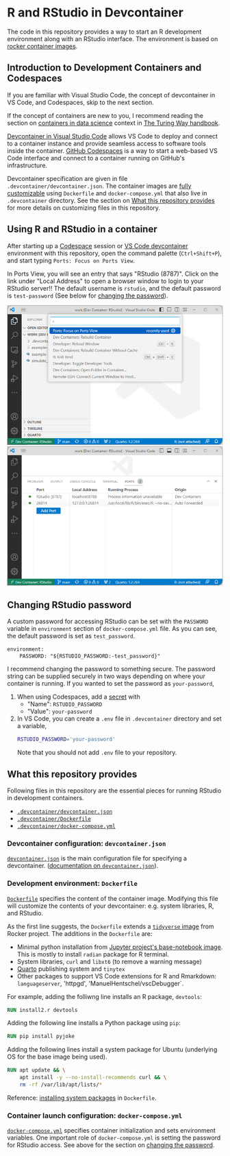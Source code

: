 # R and RStudio in Devcontainer

The code in this repository provides a way to start an R development environment along with an RStudio interface. The environment is based on [rocker container images](https://rocker-project.org/images/versioned/rstudio.html).

## Introduction to Development Containers and Codespaces

If you are familiar with Visual Studio Code, the concept of devcontainer in VS Code, and Codespaces, skip to the next section.

If the concept of containers are new to you, I recommend reading the section on [containers in data science](https://the-turing-way.netlify.app/reproducible-research/renv/renv-containers.html) context in [The Turing Way handbook](https://the-turing-way.netlify.app/welcome.html). 

[Devcontainer in Visual Studio Code](https://code.visualstudio.com/docs/devcontainers/containers) allows VS Code to deploy and connect to a container instance and provide seamless access to software tools inside the container. [GitHub Codespaces](https://docs.github.com/en/codespaces/setting-up-your-project-for-codespaces/adding-a-dev-container-configuration/introduction-to-dev-containers) is a way to start a web-based VS Code interface and connect to a container running on GitHub's infrastructure.

Devcontainer specification are given in file `.devcontainer/devcontainer.json`. The container images are [fully customizable](https://code.visualstudio.com/docs/devcontainers/create-dev-container#_path-to-creating-a-dev-container) using `Dockerfile` and `docker-compose.yml` that also live in `.devcontainer` directory. See the section on [What this repository provides](#what-this-repository-provides) for more details on customizing files in this repository.


## Using R and RStudio in a container

After starting up a [Codespace](https://code.visualstudio.com/docs/remote/codespaces#_getting-started) session or [VS Code devcontainer](https://code.visualstudio.com/docs/devcontainers/tutorial#_get-the-sample) environment with this repository, open the command palette (`Ctrl+Shift+P`), and start typing `Ports: Focus on Ports View`.

In Ports View, you will see an entry that says "RStudio (8787)". Click on the link under "Local Address" to open a browser window to login to your RStudio server!! The default username is `rstudio`, and the default password is `test-password` (See below for [changing the password](#changing-rstudio-password)).

![ports-view-command](images/ports-view.png)
![ports-view-pane](images/ports-view-open.png)


## Changing RStudio password

A custom password for accessing RStudio can be set with the `PASSWORD` variable in `environment` section of `docker-compose.yml` file. As you can see, the default password is set as `test_password`.

```
environment:
    PASSWORD: "${RSTUDIO_PASSWORD:-test_password}"
```

I recommend changing the password to something secure. The password string can be supplied securely in two ways depending on where your container is running. If you wanted to set the password as `your-password`,

1. When using Codespaces, add a [secret](https://docs.github.com/en/codespaces/managing-your-codespaces/managing-encrypted-secrets-for-your-codespaces#adding-a-secret) with  
    - "Name": `RSTUDIO_PASSWORD` 
    - "Value": `your-password`
2. In VS Code, you can create a `.env` file in `.devcontainer` directory and set a variable,  
    ```bash
    RSTUDIO_PASSWORD='your-password'
    ```
    Note that you should not add `.env` file to your repository.


## What this repository provides

Following files in this repository are the essential pieces for running RStudio in development containers.

* [`.devcontainer/devcontainer.json`](.devcontainer/devcontainer.json)
* [`.devcontainer/Dockerfile`](.devcontainer/Dockerfile)
* [`.devcontainer/docker-compose.yml`](.devcontainer/docker-compose.yml)


### Devcontainer configuration: `devcontainer.json`

[`devcontainer.json`](.devcontainer/devcontainer.json) is the main configuration file for specifying a devcontainer. ([documentation on `devcontainer.json`](https://containers.dev/implementors/json_reference/)).

### Development environment: `Dockerfile`

[`Dockerfile`](.devcontainer/Dockerfile) specifies the content of the container image. Modifying this file will customize the contents of your devcontainer: e.g. system libraries, R, and RStudio.

As the first line suggests, the `Dockerfile` extends a [`tidyverse` image](https://rocker-project.org/images/versioned/rstudio.html) from Rocker project. The additions in the `Dockerfile` are:

- Minimal python installation from [Jupyter project's base-notebook image](https://jupyter-docker-stacks.readthedocs.io/en/latest/using/selecting.html#jupyter-base-notebook). This is mostly to install `radian` package for R terminal.
- System libraries, `curl` and `libxt6` (to remove a warning message)
- [Quarto](https://quarto.org) publishing system and `tinytex`
- Other packages to support VS Code extensions for R and Rmarkdown: `languageserver`, 'httpgd', 'ManuelHentschel/vscDebugger`.

For example, adding the folliwng line installs an R package, `devtools`:
```Dockerfile
RUN install2.r devtools
```
Adding the following line installs a Python package using `pip`:
```Dockerfile
RUN pip install pyjoke
```
Adding the following lines install a system package for Ubuntu (underlying OS for the base image being used).
```Dockerfile
RUN apt update && \
    apt install -y --no-install-recommends curl && \
    rm -rf /var/lib/apt/lists/*
```
Reference: [installing system packages](https://docs.docker.com/develop/develop-images/dockerfile_best-practices/#run) in `Dockerfile`.

### Container launch configuration: `docker-compose.yml`

[`docker-compose.yml`](.devcontainer/docker-compose.yml) specifies container initialization and sets environment variables. One important role of `docker-compose.yml` is setting the password for RStudio access. See above for the section on [changing the password](#changing-rstudio-password).